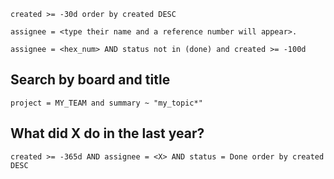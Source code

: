 
```jql
created >= -30d order by created DESC
```


```jql
assignee = <type their name and a reference number will appear>.  
```


```jql
assignee = <hex_num> AND status not in (done) and created >= -100d
```
  
## Search by board and title
```jql
project = MY_TEAM and summary ~ "my_topic*"
```

## What did X do in the last year?

```jql
created >= -365d AND assignee = <X> AND status = Done order by created DESC
```


